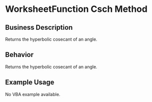 # WorksheetFunction Csch Method

## Business Description
Returns the hyperbolic cosecant of an angle.

## Behavior
Returns the hyperbolic cosecant of an angle.

## Example Usage
No VBA example available.